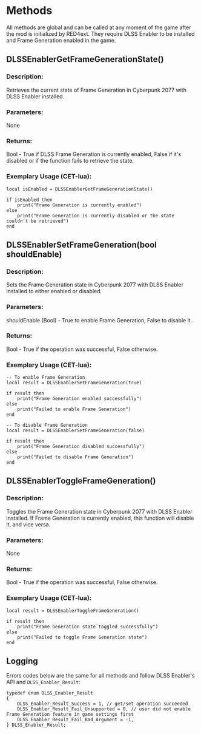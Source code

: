 # Methods

All methods are global and can be called at any moment of the game after the mod is initialized by RED4ext. They require DLSS Enabler to be installed and Frame Generation enabled in the game.

## DLSSEnablerGetFrameGenerationState()

### Description:
Retrieves the current state of Frame Generation in Cyberpunk 2077 with DLSS Enabler installed.

### Parameters:
None

### Returns:
Bool - True if DLSS Frame Generation is currently enabled, False if it's disabled or if the function fails to retrieve the state.

### Exemplary Usage (CET-lua):
```
local isEnabled = DLSSEnablerGetFrameGenerationState()

if isEnabled then
    print("Frame Generation is currently enabled")
else
    print("Frame Generation is currently disabled or the state couldn't be retrieved")
end
```

## DLSSEnablerSetFrameGeneration(bool shouldEnable)

### Description:
Sets the Frame Generation state in Cyberpunk 2077 with DLSS Enabler installed to either enabled or disabled.

### Parameters:
shouldEnable (Bool) - True to enable Frame Generation, False to disable it.

### Returns:
Bool - True if the operation was successful, False otherwise.

### Exemplary Usage (CET-lua):
```
-- To enable Frame Generation
local result = DLSSEnablerSetFrameGeneration(true)

if result then
    print("Frame Generation enabled successfully")
else
    print("Failed to enable Frame Generation")
end
```

```
-- To disable Frame Generation
local result = DLSSEnablerSetFrameGeneration(false)

if result then
    print("Frame Generation disabled successfully")
else
    print("Failed to disable Frame Generation")
end
```

## DLSSEnablerToggleFrameGeneration()

### Description:
Toggles the Frame Generation state in Cyberpunk 2077 with DLSS Enabler installed. If Frame Generation is currently enabled, this function will disable it, and vice versa.

### Parameters:
None

### Returns:
Bool - True if the operation was successful, False otherwise.

### Exemplary Usage (CET-lua):
```
local result = DLSSEnablerToggleFrameGeneration()

if result then
    print("Frame Generation state toggled successfully")
else
    print("Failed to toggle Frame Generation state")
end
```

## Logging
Errors codes below are the same for all methods and follow DLSS Enabler's API and `DLSS_Enabler_Result`:
```
﻿typedef enum DLSS_Enabler_Result
{
    DLSS_Enabler_Result_Success = 1, // get/set operation succeeded
    DLSS_Enabler_Result_Fail_Unsupported = 0, // user did not enable Frame Generation feature in game settings first
    DLSS_Enabler_Result_Fail_Bad_Argument = -1,
} DLSS_Enabler_Result;
```
